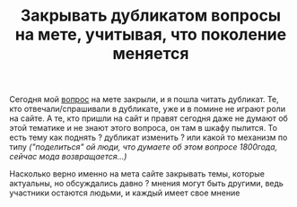 ﻿---
title: "Закрывать дубликатом вопросы на мете, учитывая, что поколение меняется"
se.owner.user_id: 264178
se.owner.display_name: "Dev18"
se.owner.link: "https://ru.meta.stackoverflow.com/users/264178/dev18"
se.link: "https://ru.meta.stackoverflow.com/questions/13130/%d0%97%d0%b0%d0%ba%d1%80%d1%8b%d0%b2%d0%b0%d1%82%d1%8c-%d0%b4%d1%83%d0%b1%d0%bb%d0%b8%d0%ba%d0%b0%d1%82%d0%be%d0%bc-%d0%b2%d0%be%d0%bf%d1%80%d0%be%d1%81%d1%8b-%d0%bd%d0%b0-%d0%bc%d0%b5%d1%82%d0%b5-%d1%83%d1%87%d0%b8%d1%82%d1%8b%d0%b2%d0%b0%d1%8f-%d1%87%d1%82%d0%be-%d0%bf%d0%be%d0%ba%d0%be%d0%bb%d0%b5%d0%bd%d0%b8%d0%b5-%d0%bc%d0%b5%d0%bd%d1%8f%d0%b5%d1%82%d1%81%d1%8f"
se.question_id: 13130
se.post_type: question
---
<p>Сегодня мой <a href="https://ru.meta.stackoverflow.com/questions/13129/%D0%92%D0%BD%D0%BE%D1%81%D0%B8%D1%82%D1%8C-%D1%81%D0%B2%D0%BE%D1%8E-%D0%BB%D0%B5%D0%BF%D1%82%D1%83-%D0%B2-%D1%80%D0%B5%D0%B4%D0%B0%D0%BA%D1%86%D0%B8%D1%8E">вопрос</a> на мете закрыли, и я пошла читать дубликат. Те, кто отвечали/спрашивали в дубликате, уже и в помине не играют роли на сайте. А те, кто пришли на сайт и правят сегодня даже не думают об этой тематике и не знают этого вопроса, он там в шкафу пылится. То есть тему как поднять ? дубликат изменить ? или какой то механизм по типу <em>(&quot;поделиться&quot; ой люди, что думаете об этом вопросе 1800года, сейчас мода возвращается...)</em></p>
<p>Насколько верно именно на мета сайте закрывать темы, которые актуальны, но обсуждались давно ? мнения могут быть другими, ведь участники остаются людьми, и каждый имеет свое мнение</p>
